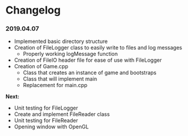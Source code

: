 # Changelog

### 2019.04.07
- Implemented basic directory structure
- Creation of FileLogger class to easily write to files and log messages
	- Properly working logMessage function
- Creation of FileIO header file for ease of use with FileLogger
- Creation of Game.cpp
	- Class that creates an instance of game and bootstraps
	- Class that will implement main
	- Replacement for main.cpp

**Next:**
- Unit testing for FileLogger
- Create and implement FileReader class
- Unit testing for FileReader
- Opening window with OpenGL